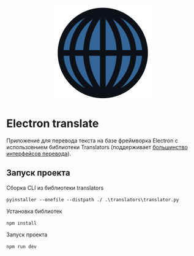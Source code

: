 <p align="center">
  <img src="https://github.com/IlyaYashkin/electron-translate/blob/master/resources/icon.png" alt="logo"/>
</p>

# Electron translate

Приложение для перевода текста на базе фреймворка Electron с использовнием библиотеки Translators (поддерживает [большинство интерфейсов перевода](https://github.com/UlionTse/translators#more-about-translators)).

## Запуск проекта

Сборка CLI из библиотеки translators

```
pyinstaller --onefile --distpath ./ .\translators\translator.py
```

Установка библиотек

```
npm install
```
Запуск проекта

```
npm run dev
```
